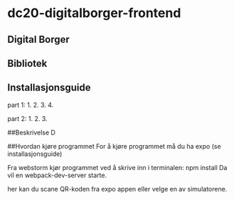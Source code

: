 # dc20-digitalborger-frontend

## Digital Borger


## Bibliotek

## Installasjonsguide

part 1: 
1.
2.
3.
4.

part 2: 
1.
2.
3.

##Beskrivelse
D

##Hvordan kjøre programmet
For å kjøre programmet må du ha expo (se installasjonsguide)

Fra webstorm kjør programmet ved å skrive inn i terminalen: npm install
Da vil en webpack-dev-server starte. 

her kan du scane QR-koden fra expo appen eller velge en av simulatorene.
 

